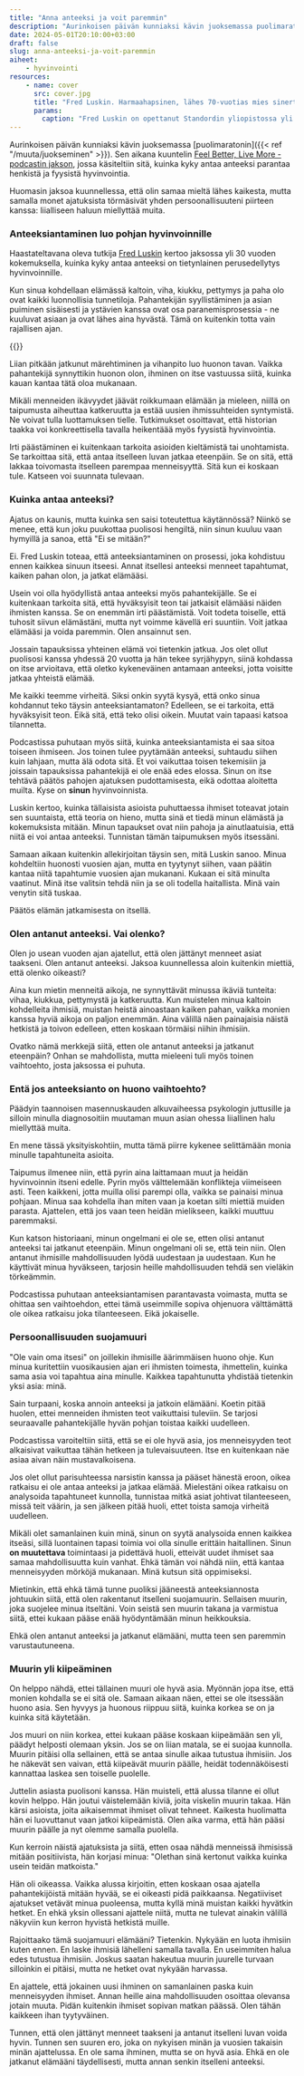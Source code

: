```yaml
---
title: "Anna anteeksi ja voit paremmin"
description: "Aurinkoisen päivän kunniaksi kävin juoksemassa puolimaratonin. Sen aikana kuuntelin Feel Better, Live More -podcastin jakson, jossa käsiteltiin sitä, kuinka kyky antaa anteeksi parantaa henkistä ja fyysistä hyvinvointia."
date: 2024-05-01T20:10:00+03:00
draft: false
slug: anna-anteeksi-ja-voit-paremmin
aiheet:
    - hyvinvointi
resources:
    - name: cover
      src: cover.jpg
      title: "Fred Luskin. Harmaahapsinen, lähes 70-vuotias mies sinertävässä flanellipaidassa. Hänen edessään on mikrofoni ja taustalla kirjoja täynnä oleva kirjahylly."
      params:
        caption: "Fred Luskin on opettanut Standordin yliopistossa yli 30 vuoden ajan. Hän on tutkinut erityisesti anteeksiantoa ja sen vaikutusta ihmisen hyvinvointiin. Kuva on Feel Better, Live More -jaksosta."
---
```


Aurinkoisen päivän kunniaksi kävin juoksemassa [puolimaratonin]({{< ref "/muuta/juokseminen" >}}). Sen aikana kuuntelin [Feel Better, Live More -podcastin jakson](https://drchatterjee.com/a-proven-prescription-for-health-and-happiness-why-being-able-to-forgive-improves-your-physical-mental-wellbeing-with-dr-fred-luskin/), jossa käsiteltiin sitä, kuinka kyky antaa anteeksi parantaa henkistä ja fyysistä hyvinvointia.

Huomasin jaksoa kuunnellessa, että olin samaa mieltä lähes kaikesta, mutta samalla monet ajatuksista törmäsivät yhden persoonallisuuteni piirteen kanssa: liialliseen haluun miellyttää muita.

<!--more-->

### Anteeksiantaminen luo pohjan hyvinvoinnille
Haastateltavana oleva tutkija [Fred Luskin](https://fredluskin.com/) kertoo jaksossa yli 30 vuoden kokemuksella, kuinka kyky antaa anteeksi on tietynlainen perusedellytys hyvinvoinnille.

Kun sinua kohdellaan elämässä kaltoin, viha, kiukku, pettymys ja paha olo ovat kaikki luonnollisia tunnetiloja. Pahantekijän syyllistäminen ja asian puiminen sisäisesti ja ystävien kanssa ovat osa paranemisprosessia - ne kuuluvat asiaan ja ovat lähes aina hyvästä. Tämä on kuitenkin totta vain rajallisen ajan.

{{<cover>}}

Liian pitkään jatkunut märehtiminen ja vihanpito luo huonon tavan. Vaikka pahantekijä synnyttikin huonon olon, ihminen on itse vastuussa siitä, kuinka kauan kantaa tätä oloa mukanaan.

Mikäli menneiden ikävyydet jäävät roikkumaan elämään ja mieleen, niillä on taipumusta aiheuttaa katkeruutta ja estää uusien ihmissuhteiden syntymistä. Ne voivat tulla luottamuksen tielle. Tutkimukset osoittavat, että historian taakka voi konkreettisella tavalla heikentäää myös fyysistä hyvinvointia.

Irti päästäminen ei kuitenkaan tarkoita asioiden kieltämistä tai unohtamista. Se tarkoittaa sitä, että antaa itselleen luvan jatkaa eteenpäin. Se on sitä, että lakkaa toivomasta itselleen parempaa menneisyyttä. Sitä kun ei koskaan tule. Katseen voi suunnata tulevaan.

### Kuinka antaa anteeksi?
Ajatus on kaunis, mutta kuinka sen saisi toteutettua käytännössä? Niinkö se menee, että kun joku puukottaa puolisosi hengiltä, niin sinun kuuluu vaan hymyillä ja sanoa, että "Ei se mitään?"

Ei. Fred Luskin toteaa, että anteeksiantaminen on prosessi, joka kohdistuu ennen kaikkea sinuun itseesi. Annat itsellesi anteeksi menneet tapahtumat, kaiken pahan olon, ja jatkat elämääsi.

Usein voi olla hyödyllistä antaa anteeksi myös pahantekijälle. Se ei kuitenkaan tarkoita sitä, että hyväksyisit teon tai jatkaisit elämääsi näiden ihmisten kanssa. Se on enemmän irti päästämistä. Voit todeta toiselle, että tuhosit siivun elämästäni, mutta nyt voimme kävellä eri suuntiin. Voit jatkaa elämääsi ja voida paremmin. Olen ansainnut sen.

Jossain tapauksissa yhteinen elämä voi tietenkin jatkua. Jos olet ollut puolisosi kanssa yhdessä 20 vuotta ja hän tekee syrjähypyn, siinä kohdassa on itse arvioitava, että oletko kykeneväinen antamaan anteeksi, jotta voisitte jatkaa yhteistä elämää.

Me kaikki teemme virheitä. Siksi onkin syytä kysyä, että onko sinua kohdannut teko täysin anteeksiantamaton? Edelleen, se ei tarkoita, että hyväksyisit teon. Eikä sitä, että teko olisi oikein. Muutat vain tapaasi katsoa tilannetta.

Podcastissa puhutaan myös siitä, kuinka anteeksiantamista ei saa sitoa toiseen ihmiseen. Jos toinen tulee pyytämään anteeksi, suhtaudu siihen kuin lahjaan, mutta älä odota sitä. Et voi vaikuttaa toisen tekemisiin ja joissain tapauksissa pahantekijä ei ole enää edes elossa. Sinun on itse tehtävä päätös pahojen ajatuksen pudottamisesta, eikä odottaa aloitetta muilta. Kyse on **sinun** hyvinvoinnista.

Luskin kertoo, kuinka tällaisista asioista puhuttaessa ihmiset toteavat jotain sen suuntaista, että teoria on hieno, mutta sinä et tiedä minun elämästä ja kokemuksista mitään. Minun tapaukset ovat niin pahoja ja ainutlaatuisia, että niitä ei voi antaa anteeksi. Tunnistan tämän taipumuksen myös itsessäni.

Samaan aikaan kuitenkin allekirjoitan täysin sen, mitä Luskin sanoo. Minua kohdeltiin huonosti vuosien ajan, mutta en tyytynyt siihen, vaan päätin kantaa niitä tapahtumie vuosien ajan mukanani. Kukaan ei sitä minulta vaatinut. Minä itse valitsin tehdä niin ja se oli todella haitallista. Minä vain venytin sitä tuskaa.

Päätös elämän jatkamisesta on itsellä.

### Olen antanut anteeksi. Vai olenko?
Olen jo usean vuoden ajan ajatellut, että olen jättänyt menneet asiat taakseni. Olen antanut anteeksi. Jaksoa kuunnellessa aloin kuitenkin miettiä, että olenko oikeasti?

Aina kun mietin menneitä aikoja, ne synnyttävät minussa ikäviä tunteita: vihaa, kiukkua, pettymystä ja katkeruutta. Kun muistelen minua kaltoin kohdelleita ihmisiä, muistan heistä ainoastaan kaiken pahan, vaikka monien kanssa hyviä aikoja on paljon enemmän. Aina välillä näen painajaisia näistä hetkistä ja toivon edelleen, etten koskaan törmäisi niihin ihmisiin.

Ovatko nämä merkkejä siitä, etten ole antanut anteeksi ja jatkanut eteenpäin? Onhan se mahdollista, mutta mieleeni tuli myös toinen vaihtoehto, josta jaksossa ei puhuta.

### Entä jos anteeksianto on huono vaihtoehto?
Päädyin taannoisen masennuskauden alkuvaiheessa psykologin juttusille ja silloin minulla diagnosoitiin muutaman muun asian ohessa liiallinen halu miellyttää muita.

En mene tässä yksityiskohtiin, mutta tämä piirre kykenee selittämään monia minulle tapahtuneita asioita.

Taipumus ilmenee niin, että pyrin aina laittamaan muut ja heidän hyvinvoinnin itseni edelle. Pyrin myös välttelemään konflikteja viimeiseen asti. Teen kaikkeni, jotta muilla olisi parempi olla, vaikka se painaisi minua pohjaan. Minua saa kohdella ihan miten vaan ja koetan silti miettiä muiden parasta. Ajattelen, että jos vaan teen heidän mielikseen, kaikki muuttuu paremmaksi.

Kun katson historiaani, minun ongelmani ei ole se, etten olisi antanut anteeksi tai jatkanut eteenpäin. Minun ongelmani oli se, että tein niin. Olen antanut ihmisille mahdollisuuden lyödä uudestaan ja uudestaan. Kun he käyttivät minua hyväkseen, tarjosin heille mahdollisuuden tehdä sen vieläkin törkeämmin.

Podcastissa puhutaan anteeksiantamisen parantavasta voimasta, mutta se ohittaa sen vaihtoehdon, ettei tämä useimmille sopiva ohjenuora välttämättä ole oikea ratkaisu joka tilanteeseen. Eikä jokaiselle.

### Persoonallisuuden suojamuuri
"Ole vain oma itsesi" on joillekin ihmisille äärimmäisen huono ohje. Kun minua kuritettiin vuosikausien ajan eri ihmisten toimesta, ihmettelin, kuinka sama asia voi tapahtua aina minulle. Kaikkea tapahtunutta yhdistää tietenkin yksi asia: minä.

Sain turpaani, koska annoin anteeksi ja jatkoin elämääni. Koetin pitää huolen, ettei menneiden ihmisten teot vaikuttaisi tuleviin. Se tarjosi seuraavalle pahantekijälle hyvän pohjan toistaa kaikki uudelleen.

Podcastissa varoiteltiin siitä, että se ei ole hyvä asia, jos menneisyyden teot alkaisivat vaikuttaa tähän hetkeen ja tulevaisuuteen. Itse en kuitenkaan näe asiaa aivan näin mustavalkoisena.

Jos olet ollut parisuhteessa narsistin kanssa ja pääset hänestä eroon, oikea ratkaisu ei ole antaa anteeksi ja jatkaa elämää. Mielestäni oikea ratkaisu on analysoida tapahtuneet kunnolla, tunnistaa mitkä asiat johtivat tilanteeseen, missä teit väärin, ja sen jälkeen pitää huoli, ettet toista samoja virheitä uudelleen.

Mikäli olet samanlainen kuin minä, sinun on syytä analysoida ennen kaikkea itseäsi, sillä luontainen tapasi toimia voi olla sinulle erittäin haitallinen. Sinun **on muutettava** toimintaasi ja pidettävä huoli, etteivät uudet ihmiset saa samaa mahdollisuutta kuin vanhat. Ehkä tämän voi nähdä niin, että kantaa menneisyyden mörköjä mukanaan. Minä kutsun sitä oppimiseksi.

Mietinkin, että ehkä tämä tunne puoliksi jääneestä anteeksiannosta johtuukin siitä, että olen rakentanut itselleni suojamuurin. Sellaisen muurin, joka suojelee minua itseltäni. Voin seistä sen muurin takana ja varmistua siitä, ettei kukaan pääse enää hyödyntämään minun heikkouksia.

Ehkä olen antanut anteeksi ja jatkanut elämääni, mutta teen sen paremmin varustautuneena.

### Muurin yli kiipeäminen
On helppo nähdä, ettei tällainen muuri ole hyvä asia. Myönnän jopa itse, että monien kohdalla se ei sitä ole. Samaan aikaan näen, ettei se ole itsessään huono asia. Sen hyvyys ja huonous riippuu siitä, kuinka korkea se on ja kuinka sitä käytetään.

Jos muuri on niin korkea, ettei kukaan pääse koskaan kiipeämään sen yli, päädyt helposti olemaan yksin. Jos se on liian matala, se ei suojaa kunnolla. Muurin pitäisi olla sellainen, että se antaa sinulle aikaa tutustua ihmisiin. Jos he näkevät sen vaivan, että kiipeävät muurin päälle, heidät todennäköisesti kannattaa laskea sen toiselle puolelle.

Juttelin asiasta puolisoni kanssa. Hän muisteli, että alussa tilanne ei ollut kovin helppo. Hän joutui väistelemään kiviä, joita viskelin muurin takaa. Hän kärsi asioista, joita aikaisemmat ihmiset olivat tehneet. Kaikesta huolimatta hän ei luovuttanut vaan jatkoi kiipeämistä. Olen aika varma, että hän pääsi muurin päälle ja nyt olemme samalla puolella.

Kun kerroin näistä ajatuksista ja siitä, etten osaa nähdä menneissä ihmisissä mitään positiivista, hän korjasi minua: "Olethan sinä kertonut vaikka kuinka usein teidän matkoista."

Hän oli oikeassa. Vaikka alussa kirjoitin, etten koskaan osaa ajatella pahantekijöistä mitään hyvää, se ei oikeasti pidä paikkaansa. Negatiiviset ajatukset vetävät minua puoleensa, mutta kyllä minä muistan kaikki hyvätkin hetket. En ehkä yksin ollessani ajattele niitä, mutta ne tulevat ainakin välillä näkyviin kun kerron hyvistä hetkistä muille.

Rajoittaako tämä suojamuuri elämääni? Tietenkin. Nykyään en luota ihmisiin kuten ennen. En laske ihmisiä lähelleni samalla tavalla. En useimmiten halua edes tutustua ihmisiin. Joskus saatan hakeutua muurin juurelle turvaan silloinkin ei pitäisi, mutta ne hetket ovat nykyään harvassa.

En ajattele, että jokainen uusi ihminen on samanlainen paska kuin menneisyyden ihmiset. Annan heille aina mahdollisuuden osoittaa olevansa jotain muuta. Pidän kuitenkin ihmiset sopivan matkan päässä. Olen tähän kaikkeen ihan tyytyväinen.

Tunnen, että olen jättänyt menneet taakseni ja antanut itselleni luvan voida hyvin. Tunnen sen suuren ero, joka on nykyisen minän ja vuosien takaisin minän ajattelussa. En ole sama ihminen, mutta se on hyvä asia. Ehkä en ole jatkanut elämääni täydellisesti, mutta annan senkin itselleni anteeksi.
